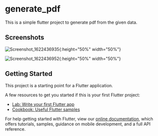 # generate_pdf

This is a simple flutter project to generate pdf from the given data.

## Screenshots 


![Screenshot_1622436935](https://user-images.githubusercontent.com/46245859/120142648-3d578f80-c1fc-11eb-9467-7dcfb9d21e81.png){:height="50%" width="50%"}


![Screenshot_1622436952](https://user-images.githubusercontent.com/46245859/120142653-40528000-c1fc-11eb-9335-c71d922d035b.png){:height="50%" width="50%"}



## Getting Started

This project is a starting point for a Flutter application.

A few resources to get you started if this is your first Flutter project:

- [Lab: Write your first Flutter app](https://flutter.dev/docs/get-started/codelab)
- [Cookbook: Useful Flutter samples](https://flutter.dev/docs/cookbook)

For help getting started with Flutter, view our
[online documentation](https://flutter.dev/docs), which offers tutorials,
samples, guidance on mobile development, and a full API reference.
